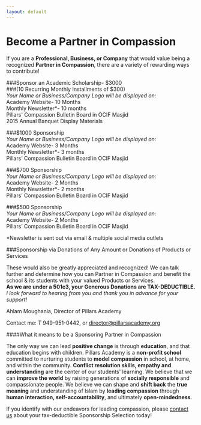```yaml
---
layout: default
---
```


# Become a Partner in Compassion

If you are a **Professional, Business, or Company** that would value being a recognized **Partner in Compassion**, there are a variety of rewarding ways to contribute!

###Sponsor an Academic Scholarship- $3000  
###(10 Recurring Monthly Installments of $300)  
*Your Name or Business/Company Logo will be displayed on:*  
Academy Website- 10 Months  
Monthly Newsletter*- 10 months  
Pillars' Compassion Bulletin Board in OCIF Masjid  
2015 Annual Banquet Display Materials  

###$1000 Sponsorship  
*Your Name or Business/Company Logo will be displayed on:*  
Academy Website- 3 Months  
Monthly Newsletter*- 3 months  
Pillars’ Compassion Bulletin Board in OCIF Masjid  

###$700 Sponsorship  
*Your Name or Business/Company Logo will be displayed on:*  
Academy Website- 2 Months  
Monthly Newsletter*- 2 months  
Pillars’ Compassion Bulletin Board in OCIF Masjid  

###$500 Sponsorship  
*Your Name or Business/Company Logo will be displayed on:*  
Academy Website- 2 Months  
Pillars’ Compassion Bulletin Board in OCIF Masjid  

*Newsletter is sent out via email & multiple social media outlets

###Sponsorship via Donations of Any Amount or Donations of Products or Services

These would also be greatly appreciated and recognized! We can talk further and determine how you can Partner in Compassion and benefit the school & its students with your valued Products or Services.  
**As we are under a 501c3, your Generous Donations are TAX-DEDUCTIBLE.**  
*I look forward to hearing from you and thank you in advance for your support!*  

Ahlam Moughania, Director of Pillars Academy

Contact me: *T* 949-951-0442, or <director@pillarsacademy.org>

####What it means to be a Sponsoring Partner in Compassion

The only way we can lead **positive change** is through **education**, and that education begins with children. Pillars Academy is a **non-profit school** committed to nurturing students to **model compassion** in school, at home, and within the community. **Conflict resolution skills, empathy and understanding** are the center of our students' learning. We believe that we can **improve the world** by raising generations of **socially responsible** and compassionate people. We believe we can shape and **shift back** the **true meaning** and understanding of Islam by **leading compassion** through **human interaction, self-accountability**, and ultimately **open-mindedness**.



If you identify with our endeavors for leading compassion, please [contact us](www.pillarsacademy.org) about your tax-deductible Sponsorship Selection today!
